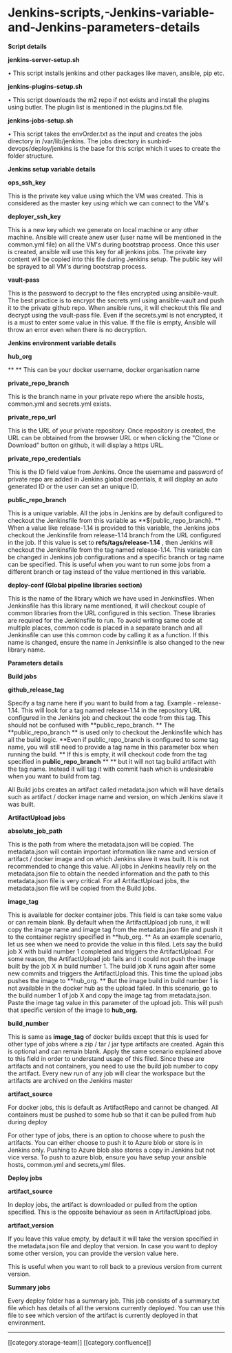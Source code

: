 # Jenkins-scripts,-Jenkins-variable-and-Jenkins-parameters-details

**Script details**

**jenkins-server-setup.sh**

• This script installs jenkins and other packages like maven, ansible, pip etc.

**jenkins-plugins-setup.sh**

• This script downloads the m2 repo if not exists and install the plugins using butler. The plugin list is mentioned in the plugins.txt file.

**jenkins-jobs-setup.sh**

• This script takes the envOrder.txt as the input and creates the jobs directory in /var/lib/jenkins. The jobs directory in sunbird-devops/deploy/jenkins is the base for this script which it uses to create the folder structure.

**Jenkins setup variable details**

**ops\_ssh\_key**

This is the private key value using which the VM was created. This is considered as the master key using which we can connect to the VM's

**deployer\_ssh\_key**

This is a new key which we generate on local machine or any other machine. Ansible will create anew user (user name will be mentioned in the common.yml file) on all the VM's during bootstrap process. Once this user is created, ansible will use this key for all jenkins jobs. The private key content will be copied into this file during Jenkins setup. The public key will be sprayed to all VM's during bootstrap process.

**vault-pass**

This is the password to decrypt to the files encrypted using ansibile-vault. The best practice is to encrypt the secrets.yml using ansible-vault and push it to the private github repo. When ansible runs, it will checkout this file and decrypt using the vault-pass file. Even if the secrets.yml is not encrypted, it is a must to enter some value in this value. If the file is empty, Ansible will throw an error even when there is no decryption.

**Jenkins environment variable details**

**hub\_org**

\*\* \*\* This can be your docker username, docker organisation name

**private\_repo\_branch**

This is the branch name in your private repo where the ansible hosts, common.yml and secrets.yml exists.

**private\_repo\_url**

This is the URL of your private repository. Once repository is created, the URL can be obtained from the browser URL or when clicking the "Clone or Download" button on github, it will display a https URL.

**private\_repo\_credentials**

This is the ID field value from Jenkins. Once the username and password of private repo are added in Jenkins global credentials, it will display an auto generated ID or the user can set an unique ID.

**public\_repo\_branch**

This is a unique variable. All the jobs in Jenkins are by default configured to checkout the Jenkinsfile from this variable as \*\*${public\_repo\_branch}. \*\* When a value like release-1.14 is provided to this variable, the Jenkins jobs checkout the Jenkinsfile from release-1.14 branch from the URL configured in the job. If this value is set to  **refs/tags/release-1.14** , then Jenkins will checkout the Jenkinsfile from the tag named release-1.14. This variable can be changed in Jenkins job configurations and a specific branch or tag name can be specified. This is useful when you want to run some jobs from a different branch or tag instead of the value mentioned in this variable.

**deploy-conf (Global pipeline libraries section)**

This is the name of the library which we have used in Jenkinsfiles. When Jenkinsfile has this library name mentioned, it will checkout couple of common libraries from the URL configured in this section. These libraries are required for the Jenkinsfile to run. To avoid writing same code at multiple places, common code is placed in a separate branch and all Jenkinsfile can use this common code by calling it as a function. If this name is changed, ensure the name in Jenksinfile is also changed to the new library name.

**Parameters details**

**Build jobs**

**github\_release\_tag**

Specify a tag name here if you want to build from a tag. Example - release-1.14. This will look for a tag named release-1.14 in the repository URL configured in the Jenkins job and checkout the code from this tag. This should not be confused with  \*\*public\_repo\_branch. \*\* The  \*\*public\_repo\_branch \*\* is used only to checkout the Jenkinsfile which has all the build logic. \*\*Even if public\_repo\_branch is configured to some tag name, you will still need to provide a tag name in this parameter box when running the build. \*\* If this is empty, it will checkout code from the tag specified in  **public\_repo\_branch** \*\* \*\* but it will not tag build artifact with the tag name. Instead it will tag it with commit hash which is undesirable when you want to build from tag.

All Build jobs creates an artifact called metadata.json which will have details such as artifact / docker image name and version, on which Jenkins slave it was built.

**ArtifactUpload jobs**

**absolute\_job\_path**

This is the path from where the metadata.json will be copied. The metadata.json will contain important information like name and version of artifact / docker image and on which Jenkins slave it was built. It is not recommended to change this value. All jobs in Jenkins heavily rely on the metadata.json file to obtain the needed information and the path to this metadata.json file is very critical. For all ArtifactUpload jobs, the metadata.json file will be copied from the Build jobs.

**image\_tag**

This is available for docker container jobs. This field is can take some value or can remain blank. By default when the ArtifactUpload job runs, it will copy the image name and image tag from the metadata.json file and push it to the container registry specified in \*\*hub\_org. \*\* As an example scenario, let us see when we need to provide the value in this filed. Lets say the build job X with build number 1 completed and triggers the ArtifactUpload. For some reason, the ArtifactUpload job fails and it could not push the image built by the job X in build number 1. The build job X runs again after some new commits and triggers the ArtifactUpload this. This time the upload jobs pushes the image to \*\*hub\_org. \*\* But the image build in build number 1 is not available in the docker hub as the upload failed. In this scenario, go to the build number 1 of job X and copy the image tag from metadata.json. Paste the image tag value in this parameter of the upload job. This will push that specific version of the image to **hub\_org.**

**build\_number**

This is same as **image\_tag** of docker builds except that this is used for other type of jobs where a zip / tar / jar type artifacts are created. Again this is optional and can remain blank. Apply the same scenario explained above to this field in order to understand usage of this filed. Since these are artifacts and not containers, you need to use the build job number to copy the artifact. Every new run of any job will clear the workspace but the artifacts are archived on the Jenkins master

**artifact\_source**

For docker jobs, this is default as ArtifactRepo and cannot be changed. All containers must be pushed to some hub so that it can be pulled from hub during deploy

For other type of jobs, there is an option to choose where to push the artifacts. You can either choose to push it to Azure blob or store is in Jenkins only. Pushing to Azure blob also stores a copy in Jenkins but not vice versa. To push to azure blob, ensure you have setup your ansible hosts, common.yml and secrets,yml files.

**Deploy jobs**

**artifact\_source**

In deploy jobs, the artifact is downloaded or pulled from the option specified. This is the opposite behaviour as seen in ArtifactUpload jobs.

**artifact\_version**

If you leave this value empty, by default it will take the version specified in the metadata.json file and deploy that version. In case you want to deploy some other version, you can provide the version value here.&#x20;

This is useful when you want to roll back to a previous version from current version.

**Summary jobs**

Every deploy folder has a summary job. This job consists of a summary.txt file which has details of all the versions currently deployed. You can use this file to see which version of the artifact is currently deployed in that environment.

***

\[\[category.storage-team]] \[\[category.confluence]]
